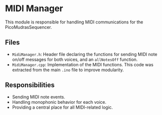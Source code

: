 # MIDI Manager

This module is responsible for handling MIDI communications for the PicoMudrasSequencer.

## Files

- `MidiManager.h`: Header file declaring the functions for sending MIDI note on/off messages for both voices, and an `allNotesOff` function.
- `MidiManager.cpp`: Implementation of the MIDI functions. This code was extracted from the main `.ino` file to improve modularity.

## Responsibilities

- Sending MIDI note events.
- Handling monophonic behavior for each voice.
- Providing a central place for all MIDI-related logic.
